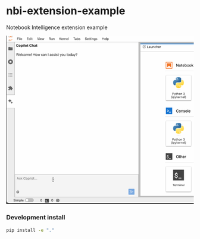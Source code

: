# nbi-extension-example
Notebook Intelligence extension example

![nbi-extension-example](media/nbi-extension-example.gif)


### Development install

```bash
pip install -e "."
```
